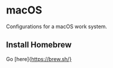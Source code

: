# macOS

Configurations for a macOS work system.

## Install Homebrew
Go [here]{https://brew.sh/}


